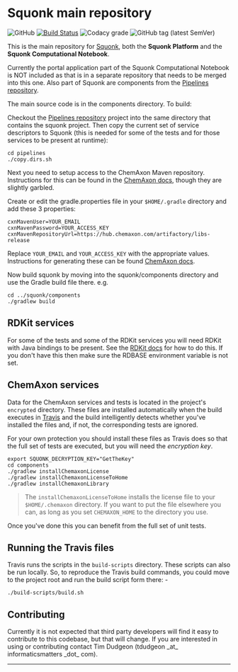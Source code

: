 # Squonk main repository

![GitHub](https://img.shields.io/github/license/informaticsmatters/squonk)
[![Build Status](https://travis-ci.org/InformaticsMatters/squonk.svg?branch=master)](https://travis-ci.org/InformaticsMatters/squonk)
![Codacy grade](https://img.shields.io/codacy/grade/d7ff748f71f04962b4131975a14864d3)
![GitHub tag (latest SemVer)](https://img.shields.io/github/tag/informaticsmatters/squonk)

This is the main repository for [Squonk], both the **Squonk
Platform** and the **Squonk Computational Notebook**.

Currently the portal application part of the Squonk Computational Notebook
is NOT included as that is in a separate repository that needs to be merged
into this one. Also part of Squonk are components from the [Pipelines repository].

The main source code is in the components directory. To build:

Checkout the [Pipelines repository] project into the same directory that 
contains the squonk project. Then copy the current set of service descriptors
to Squonk (this is needed for some of the tests and for those services to be
present at runtime):

    cd pipelines
    ./copy.dirs.sh

Next you need to setup access to the ChemAxon Maven repository. 
Instructions for this can be found in the [ChemAxon docs],
though they are slightly garbled.

Create or edit the gradle.properties file in your `$HOME/.gradle` directory
and add these 3 properties:

    cxnMavenUser=YOUR_EMAIL
    cxnMavenPassword=YOUR_ACCESS_KEY
    cxnMavenRepositoryUrl=https://hub.chemaxon.com/artifactory/libs-release

Replace `YOUR_EMAIL` and `YOUR_ACCESS_KEY` with the appropriate values.
Instructions for generating these can be found [ChemAxon docs].

Now build squonk by moving into the squonk/components directory and use the 
Gradle build file there. e.g.

    cd ../squonk/components
    ./gradlew build

## RDKit services
For some of the tests and some of the RDKit services you will need RDKit with
Java bindings to be present. See the [RDKit docs] for how to do this. If you
don't have this then make sure the RDBASE environment variable is not set.

## ChemAxon services
Data for the ChemAxon services and tests is located in the project's
`encrypted` directory. These files are installed automatically when the build
executes in [Travis] and the build intelligently detects whether you've
installed the files and, if not, the corresponding tests are ignored.

For your own protection you should install these files as Travis does
so that the full set of tests are executed, but you will need the
_encryption key_.

    export SQUONK_DECRYPTION_KEY="GetTheKey"
    cd components
    ./gradlew installChemaxonLicense
    ./gradlew installChemaxonLicenseToHome
    ./gradlew installChemaxonLibrary

>   The `installChemaxonLicenseToHome` installs the license file to your
    `$HOME/.chemaxon` directory. If you want to put the file elsewhere you
    can, as long as you set `CHEMAXON_HOME` to the directory you use.

Once you've done this you can benefit from the full set of unit tests.

## Running the Travis files
Travis runs the scripts in the `build-scripts` directory. These scripts
can also be run locally. So, to reproduce the Travis build commands,
you could move to the project root and run the build script form there: -

    ./build-scripts/build.sh
    
## Contributing
Currently it is not expected that third party developers will find it
easy to contribute to this codebase, but that will change. If you are
interested in using or contributing contact Tim Dudgeon
(tdudgeon \_at\_ informaticsmatters \_dot\_ com).

---

[ChemAxon docs]: https://docs.chemaxon.com/display/docs/Public+Repository#PublicRepository-HowtoCongfigureYourProject
[Pipelines repository]: https://github.com/InformaticsMatters/pipelines
[RDKit docs]: http://rdkit.org/docs/Install.html#building-from-source
[Squonk]: (http://squonk.it)
[Travis]: https://travis-ci.org/InformaticsMatters/squonk
